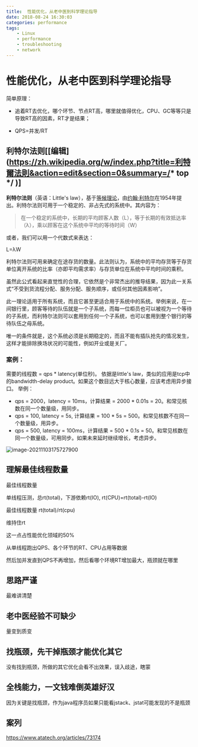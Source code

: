 ```yaml
---
title:  性能优化，从老中医到科学理论指导
date: 2018-08-24 16:30:03
categories: performance
tags:
    - Linux
    - performance
    - troubleshooting
    - network
---
```


# 性能优化，从老中医到科学理论指导

简单原理：

- 追着RT去优化，哪个环节、节点RT高，哪里就值得优化，CPU、GC等等只是导致RT高的因素，RT才是结果；

- QPS=并发/RT

  

## 利特尔法则[[编辑](https://zh.wikipedia.org/w/index.php?title=利特爾法則&action=edit&section=0&summary=/* top */ )]

**利特尔法则**（英语：Little's law），基于[等候理论](https://zh.wikipedia.org/wiki/等候理論)，由[约翰·利特尔](https://zh.wikipedia.org/w/index.php?title=約翰·利特爾&action=edit&redlink=1)在1954年提出。利特尔法则可用于一个稳定的、非占先式的系统中。其内容为：

> 在一个稳定的系统中，长期的平均顾客人数（L），等于长期的有效抵达率（λ），乘以顾客在这个系统中平均的等待时间（W）

或者，我们可以用一个代数式来表达：

L=λW

利特尔法则可用来确定在途存货的数量。此法则认为，系统中的平均存货等于存货单位离开系统的比率（亦即平均需求率）与存货单位在系统中平均时间的乘积。

虽然此公式看起来直觉性的合理，它依然是个非常杰出的推导结果，因为此一关系式“不受到货流程分配、服务分配、服务顺序，或任何其他因素影响”。

此一理论适用于所有系统，而且它甚至更适合用于系统中的系统。举例来说，在一间银行里，顾客等待的队伍就是一个子系统，而每一位柜员也可以被视为一个等待的子系统，而利特尔法则可以套用到任何一个子系统，也可以套用到整个银行的等待队伍之母系统。

唯一的条件就是，这个系统必须是长期稳定的，而且不能有插队抢先的情况发生，这样才能排除换场状况的可能性，例如开业或是关厂。

### 案例：

需要的线程数 = qps * latency(单位秒)。 依据是little's law，类似的应用是tcp中的bandwidth-delay product。如果这个数目远大于核心数量，应该考虑用异步接口。
举例：

- qps = 2000，latency = 10ms，计算结果 = 2000 * 0.01s = 20。和常见核数在同一个数量级，用同步。
- qps = 100, latency = 5s, 计算结果 = 100 * 5s = 500。和常见核数不在同一个数量级，用异步。
- qps = 500, latency = 100ms，计算结果 = 500 * 0.1s = 50。和常见核数在同一个数量级，可用同步。如果未来延时继续增长，考虑异步。

![image-20211103175727900](https://plantegg.oss-cn-beijing.aliyuncs.com/images/951413iMgBlog/image-20211103175727900.png)

## 理解最佳线程数量

最佳线程数量

单线程压测，总rt(total)，下游依赖rt(IO), rt(CPU)=rt(total)-rt(IO)

最佳线程数量 rt(total)/rt(cpu)

维持住rt

这一点占性能优化领域的50%

从单线程跑出QPS、各个环节的RT、CPU占用等数据

然后加并发直到QPS不再增加，然后看哪个环境RT增加最大，瓶颈就在哪里

## 思路严谨

最难讲清楚

## 老中医经验不可缺少

量变到质变

## 找瓶颈，先干掉瓶颈才能优化其它

没有找到瓶颈，所做的其它优化会看不出效果，误入歧途，瞎蒙

## 全栈能力，一文钱难倒英雄好汉

因为关键是找瓶颈，作为java程序员如果只能看jstack、jstat可能发现的不是瓶颈

## 案列

https://www.atatech.org/articles/73174


